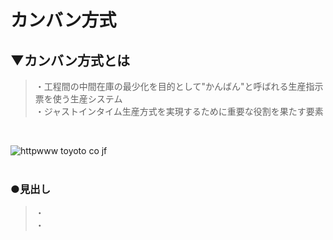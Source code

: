 # カンバン方式

## ▼カンバン方式とは
>・工程間の中間在庫の最少化を目的として"かんばん"と呼ばれる生産指示票を使う生産システム<br>
>・ジャストインタイム生産方式を実現するために重要な役割を果たす要素<br>
<br>

![httpwww toyoto co jf](https://user-images.githubusercontent.com/81621944/229333449-bc614d03-4e5d-4697-8e70-55888672aeb9.jpg)<br>
<br>

### ●見出し
>・<br>
>・<br>
<br>
